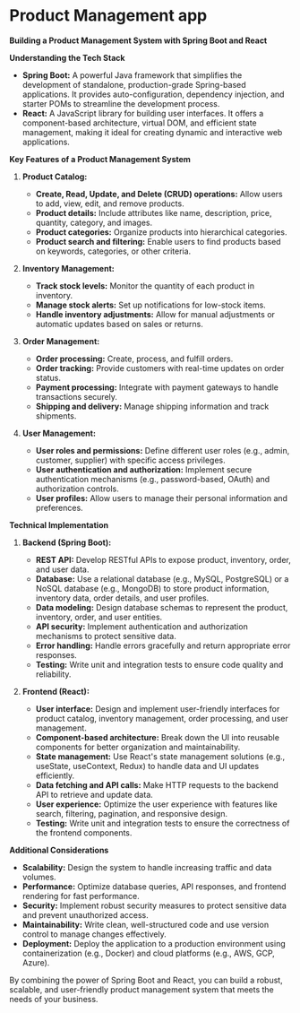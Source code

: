 # Product Management app
**Building a Product Management System with Spring Boot and React**  



**Understanding the Tech Stack**

* **Spring Boot:** A powerful Java framework that simplifies the development of standalone, production-grade Spring-based applications. It provides auto-configuration, dependency injection, and starter POMs to streamline the development process.
* **React:** A JavaScript library for building user interfaces. It offers a component-based architecture, virtual DOM, and efficient state management, making it ideal for creating dynamic and interactive web applications.

**Key Features of a Product Management System**

1. **Product Catalog:**
   * **Create, Read, Update, and Delete (CRUD) operations:** Allow users to add, view, edit, and remove products.
   * **Product details:** Include attributes like name, description, price, quantity, category, and images.
   * **Product categories:** Organize products into hierarchical categories.
   * **Product search and filtering:** Enable users to find products based on keywords, categories, or other criteria.

2. **Inventory Management:**
   * **Track stock levels:** Monitor the quantity of each product in inventory.
   * **Manage stock alerts:** Set up notifications for low-stock items.
   * **Handle inventory adjustments:** Allow for manual adjustments or automatic updates based on sales or returns.

3. **Order Management:**
   * **Order processing:** Create, process, and fulfill orders.
   * **Order tracking:** Provide customers with real-time updates on order status.
   * **Payment processing:** Integrate with payment gateways to handle transactions securely.
   * **Shipping and delivery:** Manage shipping information and track shipments.

4. **User Management:**
   * **User roles and permissions:** Define different user roles (e.g., admin, customer, supplier) with specific access privileges.
   * **User authentication and authorization:** Implement secure authentication mechanisms (e.g., password-based, OAuth) and authorization controls.
   * **User profiles:** Allow users to manage their personal information and preferences.

**Technical Implementation**

1. **Backend (Spring Boot):**
   * **REST API:** Develop RESTful APIs to expose product, inventory, order, and user data.
   * **Database:** Use a relational database (e.g., MySQL, PostgreSQL) or a NoSQL database (e.g., MongoDB) to store product information, inventory data, order details, and user profiles.
   * **Data modeling:** Design database schemas to represent the product, inventory, order, and user entities.
   * **API security:** Implement authentication and authorization mechanisms to protect sensitive data.
   * **Error handling:** Handle errors gracefully and return appropriate error responses.
   * **Testing:** Write unit and integration tests to ensure code quality and reliability.

2. **Frontend (React):**
   * **User interface:** Design and implement user-friendly interfaces for product catalog, inventory management, order processing, and user management.
   * **Component-based architecture:** Break down the UI into reusable components for better organization and maintainability.
   * **State management:** Use React's state management solutions (e.g., useState, useContext, Redux) to handle data and UI updates efficiently.
   * **Data fetching and API calls:** Make HTTP requests to the backend API to retrieve and update data.
   * **User experience:** Optimize the user experience with features like search, filtering, pagination, and responsive design.
   * **Testing:** Write unit and integration tests to ensure the correctness of the frontend components.

**Additional Considerations**

* **Scalability:** Design the system to handle increasing traffic and data volumes.
* **Performance:** Optimize database queries, API responses, and frontend rendering for fast performance.
* **Security:** Implement robust security measures to protect sensitive data and prevent unauthorized access.
* **Maintainability:** Write clean, well-structured code and use version control to manage changes effectively.
* **Deployment:** Deploy the application to a production environment using containerization (e.g., Docker) and cloud platforms (e.g., AWS, GCP, Azure).

By combining the power of Spring Boot and React, you can build a robust, scalable, and user-friendly product management system that meets the needs of your business.
